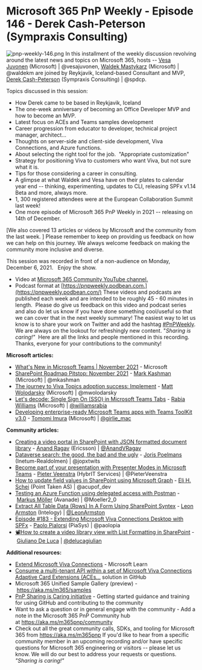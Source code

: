 # Microsoft 365 PnP Weekly - Episode 146 - Derek Cash-Peterson (Sympraxis Consulting)

![pnp-weekly-146.png](https://techcommunity.microsoft.com/t5/image/serverpage/image-id/332166i22B10D09BFAC857C/image-size/large?v=v2&px=999 "pnp-weekly-146.png")
In this installment of the weekly discussion revolving around the latest
news and topics on Microsoft 365, hosts -- [Vesa
Juvonen](http://twitter.com/vesajuvonen) (Microsoft) \|
\@vesajuvonen, [Waldek
Mastykarz](http://twitter.com/waldekm) (Microsoft) \| \@waldekm are
joined by Reykjavik, Iceland-based Consultant and MVP, [Derek
Cash-Peterson](http://twitter.com/spdcp) (Sympraxis Consulting) \|
\@spdcp. 

Topics discussed in this session:
-   How Derek came to be based in Reykjavik, Iceland
-   The one-week anniversary of becoming an Office Developer MVP and how
    to become an MVP. 
-   Latest focus on ACEs and Teams samples development
-   Career progression from educator to developer, technical project
    manager, architect...
-   Thoughts on server-side and client-side development, Viva
    Connections, and Azure functions.   
-   About selecting the right tool for the job.  "Appropriate
    customization"
-   Strategy for positioning Viva to customers who want Viva, but not
    sure what it is.
-   Tips for those considering a career in consulting.
-   A glimpse at what Waldek and Vesa have on their plates to calendar
    year end -- thinking, experimenting, updates to CLI, releasing SPFx
    v1.14 Beta and more, always more.  
-   1, 300 registered attendees were at the European Collaboration
    Summit last week!
-   One more episode of Microsoft 365 PnP Weekly in 2021 -- releasing on
    14th of December.

[We also covered 13 articles or videos by Microsoft and the community
from the last week. ]
Please remember to keep on providing us feedback on how we can help on
this journey. We always welcome feedback on making the community more
inclusive and diverse.

This session was recorded in front of a non-audience on Monday, December
6, 2021.   Enjoy the show. 
-   Video at [Microsoft 365 Community YouTube
    channel.](https://aka.ms/m365pnp-videos)
-   Podcast format
    at [https://pnpweekly.podbean.com.](https://pnpweekly.podbean.com/)
These videos and podcasts are published each week and are intended to be
roughly 45 - 60 minutes in length.  Please do give us feedback on this
video and podcast series and also do let us know if you have done
something cool/useful so that we can cover that in the next weekly
summary! The easiest way to let us know is to share your work on Twitter
and add the
hashtag [#PnPWeekly](https://twitter.com/search?q=%23pnpweekly). We are
always on the lookout for refreshingly new content. "*Sharing is
caring!"* 
Here are all the links and people mentioned in this recording. Thanks,
everyone for your contributions to the community!


**Microsoft articles:**
-   [What's New in Microsoft Teams \| November
    2021](https://techcommunity.microsoft.com/t5/microsoft-teams-blog/what-s-new-in-microsoft-teams-november-2021/ba-p/3015700) -
    Microsoft
-   [SharePoint Roadmap Pitstop: November
    2021](https://techcommunity.microsoft.com/t5/microsoft-sharepoint-blog/sharepoint-roadmap-pitstop-november-2021/ba-p/3015429) -
    [Mark Kashman](https://twitter.com/mkashman) (Microsoft)
    \| \@mkashman
-   [The journey to Viva Topics adoption success:
    Implement](https://techcommunity.microsoft.com/t5/microsoft-viva-blog/the-journey-to-viva-topics-adoption-success-implement/ba-p/3003131)
    - [Matt Wolodarsky](https://twitter.com/mwolodarsky) (Microsoft)
    \| \@mwolodarsky
-   [Let's decode: Single Sign On (SSO) in Microsoft Teams
    Tabs](https://devblogs.microsoft.com/microsoft365dev/lets-decode-single-sign-on-sso-in-microsoft-teams-tabs/) -
    [Rabia Williams](https://twitter.com/williamsrabia) (Microsoft)
    \| [\@williamsrabia](/t5/user/viewprofilepage/user-id/792201)
-   [Developing enterprise-ready Microsoft Teams apps with Teams ToolKit
    v3.0](https://devblogs.microsoft.com/microsoft365dev/developing-enterprise-ready-microsoft-teams-apps-with-teams-toolkit-v3-0/)
    - [Tomomi Imura](https://twitter.com/girlie_mac) (Microsoft)
    \| [\@girlie_mac](/t5/user/viewprofilepage/user-id/727310)

**Community articles:**
-   [Creating a video portal in SharePoint with JSON formatted document
    library](https://techcommunity.microsoft.com/t5/microsoft-365-pnp-blog/creating-a-video-portal-in-sharepoint-with-json-formatted/ba-p/3016104)
    - [Anand Ragav](https://twitter.com/anandVragav) (Ericsson)
    \| [\@AnandVRagav](/t5/user/viewprofilepage/user-id/1101372)
-   [Dataverse search: the good, the bad and the
    ugly](http://jopx.blogspot.com/2021/12/dataverse-search-good-bad-and-ugly.html)
    - [Joris Poelmans](https://twitter.com/jopxtwits)
    (Inetum-Realdolmen) \| \@jopxtwits
-   [Become part of your presentation with Presenter Modes in Microsoft
    Teams](https://sharepains.com/2021/12/01/presenter-modes-in-microsoft-teams/)
    - [Pieter Veenstra](https://twitter.com/PieterVeenstra) (HybrIT
    Services) \| \@PieterVeenstra
-   [How to update field values in SharePoint using Microsoft
    Graph](https://elischei.com/how-to-update-field-values-in-sharepoint-using-microsoft-graph/)
    - [Eli H. Schei](https://twitter.com/acupof_dev) (Point Taken AS)
    \| \@acupof_dev
-   [Testing an Azure Function using delegated access with
    Postman](https://mmsharepoint.wordpress.com/2021/12/04/testing-an-azure-function-using-delegated-access-with-postman/)
    - [Markus Möller](https://twitter.com/Moeller2_0) (Avanade)
    \| \@Moeller2_0
-   [Extract All Table Data (Rows) In A Form Using SharePoint
    Syntex](https://www.leonarmston.com/2021/12/extract-all-table-data-rows-using-sharepoint-syntex/) -
    [Leon Armston](https://twitter.com/LeonArmston) (Intelogy)
    \| [\@LeonArmston](/t5/user/viewprofilepage/user-id/855621)
-   [Episode #183 - Extending Microsoft Viva Connections Desktop with
    SPFx](https://www.youtube.com/watch?v=5E-XVKUHQpE) - [Paolo
    Pialorsi](https://twitter.com/PaoloPia) (PiaSys) \| \@paolopia
-   [:film_projector:️How to create a video library view with List
    Formatting in
    SharePoint](https://www.youtube.com/watch?v=pP8DcE-V8uA) - [Giuliano
    De Luca](https://twitter.com/DeLucaGiulian)
    \| [\@delucagiulian](/t5/user/viewprofilepage/user-id/1038317)

**Additional resources:**
-   [Extend Microsoft Viva
    Connections](https://docs.microsoft.com/en-us/learn/paths/m365-extend-viva-connections/?WT.mc_id=m365-47395-cxa) -
    Microsoft Learn
-   [Consume a multi-tenant API within a set of Microsoft Viva
    Connections Adaptive Card Extensions
    (ACEs\...](https://github.com/pnp/spfx-reference-scenarios/tree/main/samples/ace-pnp-contoso-orders)
    solution in GitHub
-   Microsoft 365 Unified Sample Gallery (preview)
    - <https://aka.ms/m365/samples> 
-   [PnP Sharing is Caring
    initiative](https://aka.ms/sharing-is-caring) - Getting started
    guidance and training for using GitHub and contributing to the
    community
-   Want to ask a question or in general engage with the community - Add
    a note in the Microsoft 365 PnP Community hub
    at <https://aka.ms/m365pnp/community>
-   Check out all the great community calls, SDKs, and tooling for
    Microsoft 365 from <https://aka.ms/m365pnp>
If you'd like to hear from a specific community member in an upcoming
recording and/or have specific questions for Microsoft 365 engineering
or visitors -- please let us know. We will do our best to address your
requests or questions.
*\"Sharing is caring!\"*
